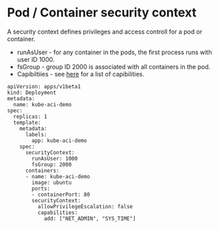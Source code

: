 # Pod / Container security context

A security context defines privileges and access controll for a pod or container.

- runAsUser - for any container in the pods, the first process runs with user ID 1000.
- fsGroup - group ID 2000 is associated with all containers in the pod.
- Capibiltiies - see [here](https://github.com/torvalds/linux/blob/master/include/uapi/linux/capability.h) for a list of capibilities.

```
apiVersion: apps/v1beta1
kind: Deployment
metadata:
  name: kube-aci-demo
spec:
  replicas: 1
  template:
    metadata:
      labels:
        app: kube-aci-demo
    spec:
      securityContext:
        runAsUser: 1000
        fsGroup: 2000
      containers:
      - name: kube-aci-demo
        image: ubuntu
        ports:
        - containerPort: 80
        securityContext:
          allowPrivilegeEscalation: false
          capabilities:
            add: ["NET_ADMIN", "SYS_TIME"]
```